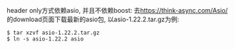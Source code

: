 
header only方式依赖asio, 并且不依赖boost:
去<https://think-async.com/Asio/>的download页面下载最新的asio包,
以asio-1.22.2.tar.gz为例:

```
$ tar xzvf asio-1.22.2.tar.gz
$ ln -s asio-1.22.2 asio
```


